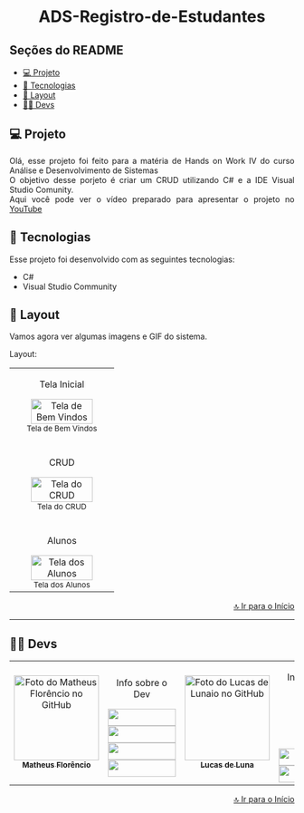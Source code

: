 <h1 align="center" id="inicio">ADS-Registro-de-Estudantes</h1>


## Seções do README

<ul>
  <li><a href="#projeto">💻 Projeto</a></li>
  <li><a href="#tecnologias">🚀 Tecnologias</a></li>
  <li><a href="#layout">🔖 Layout</a></li>
  <li><a href="#devs">👩‍💻 Devs</a></li>
</ul>

## <a id="projeto">💻 Projeto</a>

<p align="justify">
  Olá, esse projeto foi feito para a matéria de Hands on Work IV do curso Análise e Desenvolvimento de Sistemas<br>
  O objetivo desse porjeto é criar um CRUD utilizando C# e a IDE Visual Studio Comunity.<br>
  Aqui você pode ver o vídeo preparado para apresentar o projeto no <a href="https://youtu.be/3nXLiyt3rL0">YouTube</a>
</p>

## <a id="tecnologias">🚀 Tecnologias</a>

Esse projeto foi desenvolvido com as seguintes tecnologias:

- C#
- Visual Studio Community


## <a id="layout">🔖 Layout</a>

Vamos agora ver algumas imagens e GIF do sistema.<br>

Layout:
<div align="center">
<table>
  <tr>
    <td align="center">
          <p>Tela Inicial</p>
      <img width="80%" src="https://github.com/1matheusflorencio/ADS-Registro-de-Estudantes/blob/master/README%20arquivos/Tela%20de%20Bem%20Vindos.png?raw=true" alt="Tela de Bem Vindos" /><br>
        <sub>
         Tela de Bem Vindos
        </sub>
    </td>
  </tr>
  <tr>
    <td align="center">
      <br>
          <p>CRUD</p>
      <img width="80%" src="https://github.com/1matheusflorencio/ADS-Registro-de-Estudantes/blob/master/README%20arquivos/Telas%20do%20CRUD.png?raw=true" alt="Tela do CRUD" /><br>
        <sub>
         Tela do CRUD
        </sub>
    </td>
  </tr>
    <tr>
    <td align="center">
      <br>
          <p>Alunos</p>
      <img width="80%" src="https://github.com/1matheusflorencio/ADS-Registro-de-Estudantes/blob/master/README%20arquivos/Tela%20de%20Alunos.png?raw=true" alt="Tela dos Alunos" /><br>
        <sub>
         Tela dos Alunos
        </sub>
    </td>
  </tr>
</table>
<p width="100%" align="end"><a href="#inicio">🔝 Ir para o Início</a></p>
</div>

---

## <a id="devs">👩‍💻 Devs</a> 

<table>
  <tr>
    <td align="center">
    <a text-decoration="none" href="https://github.com/1matheusflorencio">
      <img src="https://avatars.githubusercontent.com/u/68713424?s=400&u=62c303b85a95a013cccd6cbd6084952fbc06a4db&v=4" width="150px;" alt="Foto do Matheus Florêncio no GitHub"/>       <br>
        <sub>
          <b>Matheus Florêncio</b> <br>
        </sub>
    </a>
    </td>
      <td align="center" width="150px">
        <p>Info sobre o Dev</p>
          <a href="https://www.matheusflorencio.com" target="_blank"><img height="30px" width="120px" src="https://img.shields.io/badge/website-000000?style=for-the-badge&logo=About.me&logoColor=white"></a>
          <br>
          <a href="https://www.linkedin.com/in/matheus-flor%C3%AAncio/" target="_blank"><img height="30px" width="120px" src="https://img.shields.io/badge/LinkedIn-0077B5?style=for-the-badge&logo=linkedin&logoColor=white"></a>
          <br>
          <a href="https://www.instagram.com/1matheusflorencio/" target="_blank"><img height="30px" width="120px" src="https://img.shields.io/badge/Instagram-E4405F?style=for-the-badge&logo=instagram&logoColor=white" target="_blank"></a>
          <br>
          <a href="https://www.youtube.com/channel/UCH1VWs-9V63VyGkrcSbtXIg" target="_blank"><img height="30px" width="120px" src="https://img.shields.io/badge/YouTube-FF0000?style=for-the-badge&logo=youtube&logoColor=white" target="_blank"></a>
      </td>       
       <!-- Outro Dev -->
        <td align="center">
    <a text-decoration="none" href="#">
      <img src="https://avatars.githubusercontent.com/u/80532267?v=4" width="150px;" alt="Foto do Lucas de Lunaio no GitHub"/>
      <br>
        <sub>
          <b>Lucas de Luna</b> <br>
        </sub>
    </a>
    </td>
      <td align="center" width="150px">
      <!-- Informações Sobre o Dev e Links para suas redes -->
        <p>Info sobre o Dev</p>
          <br>
          <br>
          <br>
          <br>
          <a href="https://github.com/LucasLTCouto" target="_blank"><img height="30px" width="120px" src="https://img.shields.io/badge/GitHub-100000?style=for-the-badge&logo=github&logoColor=white"></a>
          <a href="https://www.instagram.com/lucasdeluna11/" target="_blank"><img height="30px" width="120px" src="https://img.shields.io/badge/Instagram-E4405F?style=for-the-badge&logo=instagram&logoColor=white" target="_blank"></a>
      </td>
            <td align="center">
    <a text-decoration="none" href="#">
      <img src="https://avatars.githubusercontent.com/u/84678879?v=4" width="150px;" alt="Foto do Lucas de Lunaio no GitHub"/>
      <br>
        <sub>
          <b>Evandro Orlandini</b> <br>
        </sub>
    </a>
    </td>
    <!-- Informações Sobre o Dev e Links para suas redes -->
      <td align="center" width="150px">
        <p>Info sobre o Dev</p>
          <br>
          <br>
          <br>
          <br>
          <a href="https://github.com/EvandroOrlandini" target="_blank"><img height="30px" width="120px" src="https://img.shields.io/badge/GitHub-100000?style=for-the-badge&logo=github&logoColor=white"></a>
      </td>
    </tr>
</table>

<p width="100%" align="end"><a href="#inicio">🔝 Ir para o Início</a></p>






